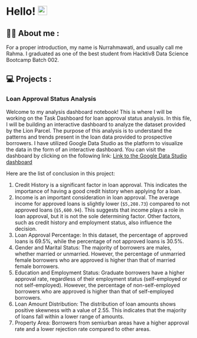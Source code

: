 # Hello! <img src="https://media.giphy.com/media/hvRJCLFzcasrR4ia7z/giphy.gif" width="25"/>
## 👨‍💻 About me :

For a proper introduction, my name is Nurrahmawati, and usually call me Rahma. I graduated as one of the best student from Hacktiv8 Data Science Bootcamp Batch 002. 

## :computer: Projects :

### Loan Approval Status Analysis

Welcome to my analysis dashboard notebook! This is where I will be working on the Task Dashboard for loan approval status analysis. In this file, I will be building an interactive dashboard to analyze the dataset provided by the Lion Parcel. The purpose of this analysis is to understand the patterns and trends present in the loan data provided to prospective borrowers. I have utilized Google Data Studio as the platform to visualize the data in the form of an interactive dashboard. You can visit the dashboard by clicking on the following link: [Link to the Google Data Studio dashboard](https://lookerstudio.google.com/reporting/3fecfd13-cb6b-4727-a026-11d6defec10a)

Here are the list of conclusion in this project:
1.   Credit History is a significant factor in loan approval. This indicates the importance of having a good credit history when applying for a loan.
2.   Income is an important consideration in loan approval. The average income for approved loans is slightly lower (`$5,208.73`) compared to not approved loans (`$5,600.94`). This suggests that income plays a role in loan approval, but it is not the sole determining factor. Other factors, such as credit history and employment status, also influence the decision.
3.   Loan Approval Percentage: In this dataset, the percentage of approved loans is 69.5%, while the percentage of not approved loans is 30.5%.
4.   Gender and Marital Status: The majority of borrowers are males, whether married or unmarried. However, the percentage of unmarried female borrowers who are approved is higher than that of married female borrowers.
5.   Education and Employment Status: Graduate borrowers have a higher approval rate, regardless of their employment status (self-employed or not self-employed). However, the percentage of non-self-employed borrowers who are approved is higher than that of self-employed borrowers.
6.   Loan Amount Distribution: The distribution of loan amounts shows positive skewness with a value of 2.55. This indicates that the majority of loans fall within a lower range of amounts.
7.   Property Area: Borrowers from semiurban areas have a higher approval rate and a lower rejection rate compared to other areas.
